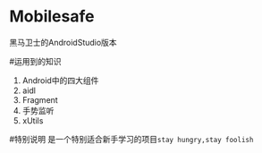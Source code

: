 # Mobilesafe
黑马卫士的AndroidStudio版本

#运用到的知识
1. Android中的四大组件
2. aidl
3. Fragment
4. 手势监听
5. xUtils

#特别说明
是一个特别适合新手学习的项目`stay hungry,stay foolish`
